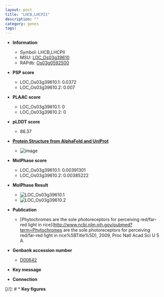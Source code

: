 ```yaml
---
layout: post
title: "LHCB,LHCPII"
description: ""
category: genes
tags: 
---
```


* **Information**  
    + Symbol: LHCB,LHCPII  
    + MSU: [LOC_Os03g39610](http://rice.plantbiology.msu.edu/cgi-bin/ORF_infopage.cgi?orf=LOC_Os03g39610)  
    + RAPdb: [Os03g0592500](http://rapdb.dna.affrc.go.jp/viewer/gbrowse_details/irgsp1?name=Os03g0592500)  

* **PSP score**  
    + LOC_Os03g39610.1: 0.0372 
    + LOC_Os03g39610.2: 0.007 

* **PLAAC score**  
    + LOC_Os03g39610.1: 0 
    + LOC_Os03g39610.2: 0 

* **pLDDT score**
    + 86.37

* **[Protein Structure from AlphaFold and UniProt](https://www.uniprot.org/uniprotkb/Q10HD0/entry#structure)**
    + ![image](https://ricepsp.github.io/images/Q1/AF-Q10HD0-F1.png)

* **MolPhase score**
    + LOC_Os03g39610.1: 0.00391301
    + LOC_Os03g39610.2: 0.00385222

* **MolPhase Result**
    + ![LOC_Os03g39610.1](https://304243504.github.io/Pictures/LOC_Os03g/LOC_Os03g39610.1.png)
    + ![LOC_Os03g39610.2](https://304243504.github.io/Pictures/LOC_Os03g/LOC_Os03g39610.2.png)

* **Publication**  
    + [Phytochromes are the sole photoreceptors for perceiving red/far-red light in rice](http://www.ncbi.nlm.nih.gov/pubmed?term=Phytochromes are the sole photoreceptors for perceiving red/far-red light in rice%5BTitle%5D), 2009, Proc Natl Acad Sci U S A.

* **Genbank accession number**  
    + [D00642](http://www.ncbi.nlm.nih.gov/nuccore/D00642)

* **Key message**  

* **Connection**  

[//]: # * **Key figures**  


